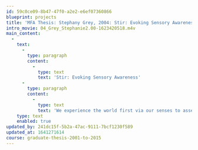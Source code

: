 ```yaml
---
id: 59c0ce09-8b47-47f0-a2e2-e6ef07360866
blueprint: projects
title: 'MFA Thesis: Stephany Grey, 2004: Stir: Evoking Sensory Awareness'
intro_movie: 04_Grey_Stephanie2.00-1623420518.m4v
main_content:
  -
    text:
      -
        type: paragraph
        content:
          -
            type: text
            text: 'Stir: Evoking Sensory Awareness'
      -
        type: paragraph
        content:
          -
            type: text
            text: 'We experience the world first via our senses to assemble the meaning of things and our own relationships to them. This thesis explores particularly what happens when this awareness engages our curiosity and confronts us with the unexpected. Expectations must be challenged for unexpected meetings of the senses are conduits to explore what we have grown accustomed to, yielding new relationships and therefore new insights. These principles of this thesis are explored through work in exhibition, environmental and book design. As a participant of these conveniences I understand their use. As a designer, I want to counterbalance their effects. As a result a richer experience unfolds for both audience and designer.'
    type: text
    enabled: true
updated_by: 241dc15f-5b2a-47ac-9111-7bcf1230f589
updated_at: 1641271614
course: graduate-thesis-2001-to-2015
---
```

